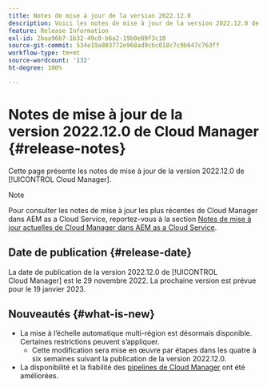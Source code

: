```yaml
---
title: Notes de mise à jour de la version 2022.12.0
description: Voici les notes de mise à jour de la version 2022.12.0 de Cloud Manager.
feature: Release Information
exl-id: 2baa96b7-1b32-49c0-b6a2-19b0e09f3c10
source-git-commit: 534e19a803772e968ad9cbc018c7c9b647c763ff
workflow-type: tm+mt
source-wordcount: '132'
ht-degree: 100%

---
```


# Notes de mise à jour de la version 2022.12.0 de Cloud Manager {#release-notes}

Cette page présente les notes de mise à jour de la version 2022.12.0 de [!UICONTROL Cloud Manager].

>[!NOTE]
>
>Pour consulter les notes de mise à jour les plus récentes de Cloud Manager dans AEM as a Cloud Service, reportez-vous à la section [Notes de mise à jour actuelles de Cloud Manager dans AEM as a Cloud Service](https://experienceleague.adobe.com/docs/experience-manager-cloud-service/content/implementing/using-cloud-manager/release-notes-cloud-manager/release-notes-cm-current.html?lang=fr).

## Date de publication {#release-date}

La date de publication de la version 2022.12.0 de [!UICONTROL Cloud Manager] est le 29 novembre 2022. La prochaine version est prévue pour le 19 janvier 2023.

## Nouveautés {#what-is-new}

* La mise à l’échelle automatique multi-région est désormais disponible. Certaines restrictions peuvent s’appliquer.
   * Cette modification sera mise en œuvre par étapes dans les quatre à six semaines suivant la publication de la version 2022.12.0.
* La disponibilité et la fiabilité des [pipelines de Cloud Manager](/help/overview/ci-cd-pipelines.md) ont été améliorées.
